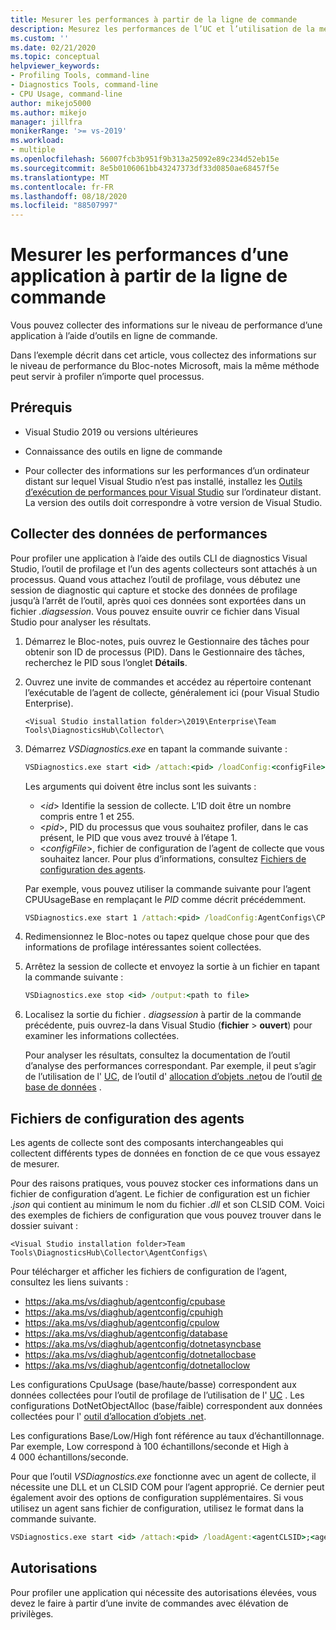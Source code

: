 ```yaml
---
title: Mesurer les performances à partir de la ligne de commande
description: Mesurez les performances de l’UC et l’utilisation de la mémoire managée dans votre application à partir de la ligne de commande.
ms.custom: ''
ms.date: 02/21/2020
ms.topic: conceptual
helpviewer_keywords:
- Profiling Tools, command-line
- Diagnostics Tools, command-line
- CPU Usage, command-line
author: mikejo5000
ms.author: mikejo
manager: jillfra
monikerRange: '>= vs-2019'
ms.workload:
- multiple
ms.openlocfilehash: 56007fcb3b951f9b313a25092e89c234d52eb15e
ms.sourcegitcommit: 8e5b0106061bb43247373df33d0850ae68457f5e
ms.translationtype: MT
ms.contentlocale: fr-FR
ms.lasthandoff: 08/18/2020
ms.locfileid: "88507997"
---
```

# <a name="measure-application-performance-from-the-command-line"></a>Mesurer les performances d’une application à partir de la ligne de commande

Vous pouvez collecter des informations sur le niveau de performance d’une application à l’aide d’outils en ligne de commande.

Dans l’exemple décrit dans cet article, vous collectez des informations sur le niveau de performance du Bloc-notes Microsoft, mais la même méthode peut servir à profiler n’importe quel processus.

## <a name="prerequisites"></a>Prérequis

* Visual Studio 2019 ou versions ultérieures

* Connaissance des outils en ligne de commande

* Pour collecter des informations sur les performances d’un ordinateur distant sur lequel Visual Studio n’est pas installé, installez les [Outils d’exécution de performances pour Visual Studio](https://visualstudio.microsoft.com/downloads#remote-tools-for-visual-studio-2019) sur l’ordinateur distant. La version des outils doit correspondre à votre version de Visual Studio.

## <a name="collect-performance-data"></a>Collecter des données de performances

Pour profiler une application à l’aide des outils CLI de diagnostics Visual Studio, l’outil de profilage et l’un des agents collecteurs sont attachés à un processus. Quand vous attachez l’outil de profilage, vous débutez une session de diagnostic qui capture et stocke des données de profilage jusqu’à l’arrêt de l’outil, après quoi ces données sont exportées dans un fichier *.diagsession*. Vous pouvez ensuite ouvrir ce fichier dans Visual Studio pour analyser les résultats.

1. Démarrez le Bloc-notes, puis ouvrez le Gestionnaire des tâches pour obtenir son ID de processus (PID). Dans le Gestionnaire des tâches, recherchez le PID sous l’onglet **Détails**.

1. Ouvrez une invite de commandes et accédez au répertoire contenant l’exécutable de l’agent de collecte, généralement ici (pour Visual Studio Enterprise).

   ```<Visual Studio installation folder>\2019\Enterprise\Team Tools\DiagnosticsHub\Collector\```

1. Démarrez *VSDiagnostics.exe* en tapant la commande suivante :

   ```cmd
   VSDiagnostics.exe start <id> /attach:<pid> /loadConfig:<configFile>
   ```

   Les arguments qui doivent être inclus sont les suivants :

   * \<*id*> Identifie la session de collecte. L’ID doit être un nombre compris entre 1 et 255.
   * \<*pid*>, PID du processus que vous souhaitez profiler, dans le cas présent, le PID que vous avez trouvé à l’étape 1.
   * \<*configFile*>, fichier de configuration de l’agent de collecte que vous souhaitez lancer. Pour plus d’informations, consultez [Fichiers de configuration des agents](#config_file).

   Par exemple, vous pouvez utiliser la commande suivante pour l’agent CPUUsageBase en remplaçant le *PID* comme décrit précédemment.

   ```cmd
   VSDiagnostics.exe start 1 /attach:<pid> /loadConfig:AgentConfigs\CPUUsageLow.json
   ```

1. Redimensionnez le Bloc-notes ou tapez quelque chose pour que des informations de profilage intéressantes soient collectées.

1. Arrêtez la session de collecte et envoyez la sortie à un fichier en tapant la commande suivante :

   ```cmd
   VSDiagnostics.exe stop <id> /output:<path to file>
   ```

1. Localisez la sortie du fichier *. diagsession* à partir de la commande précédente, puis ouvrez-la dans Visual Studio (**fichier**  >  **ouvert**) pour examiner les informations collectées.

   Pour analyser les résultats, consultez la documentation de l’outil d’analyse des performances correspondant. Par exemple, il peut s’agir de l’utilisation de l' [UC](../profiling/cpu-usage.md), de l’outil d' [allocation d’objets .net](../profiling/dotnet-alloc-tool.md)ou de l’outil [de base de données](../profiling/analyze-database.md) .

## <a name="agent-configuration-files"></a><a name="config_file"></a> Fichiers de configuration des agents

Les agents de collecte sont des composants interchangeables qui collectent différents types de données en fonction de ce que vous essayez de mesurer.

Pour des raisons pratiques, vous pouvez stocker ces informations dans un fichier de configuration d’agent. Le fichier de configuration est un fichier *.json* qui contient au minimum le nom du fichier *.dll* et son CLSID COM. Voici des exemples de fichiers de configuration que vous pouvez trouver dans le dossier suivant :

```<Visual Studio installation folder>Team Tools\DiagnosticsHub\Collector\AgentConfigs\```

Pour télécharger et afficher les fichiers de configuration de l’agent, consultez les liens suivants :

- https://aka.ms/vs/diaghub/agentconfig/cpubase
- https://aka.ms/vs/diaghub/agentconfig/cpuhigh
- https://aka.ms/vs/diaghub/agentconfig/cpulow
- https://aka.ms/vs/diaghub/agentconfig/database
- https://aka.ms/vs/diaghub/agentconfig/dotnetasyncbase
- https://aka.ms/vs/diaghub/agentconfig/dotnetallocbase
- https://aka.ms/vs/diaghub/agentconfig/dotnetalloclow

Les configurations CpuUsage (base/haute/basse) correspondent aux données collectées pour l’outil de profilage de l’utilisation de l' [UC](../profiling/cpu-usage.md) .
Les configurations DotNetObjectAlloc (base/faible) correspondent aux données collectées pour l' [outil d’allocation d’objets .net](../profiling/dotnet-alloc-tool.md).

Les configurations Base/Low/High font référence au taux d’échantillonnage. Par exemple, Low correspond à 100 échantillons/seconde et High à 4 000 échantillons/seconde.

Pour que l’outil *VSDiagnostics.exe* fonctionne avec un agent de collecte, il nécessite une DLL et un CLSID COM pour l’agent approprié. Ce dernier peut également avoir des options de configuration supplémentaires. Si vous utilisez un agent sans fichier de configuration, utilisez le format dans la commande suivante.

```cmd
VSDiagnostics.exe start <id> /attach:<pid> /loadAgent:<agentCLSID>;<agentName>[;<config>]
```

## <a name="permissions"></a>Autorisations

Pour profiler une application qui nécessite des autorisations élevées, vous devez le faire à partir d’une invite de commandes avec élévation de privilèges.
